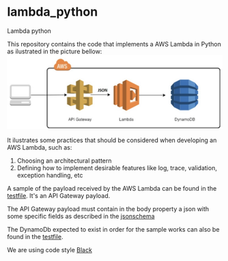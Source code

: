 # lambda_python
Lambda python


This repository contains the code that implements a AWS Lambda in Python as ilustrated in the picture bellow:
![Lambda](./images/lambda_gateway.png)


It ilustrates some practices that should be considered when developing an AWS Lambda, such as:
1. Choosing an architectural pattern
2. Defining how to implement desirable features like log, trace, validation, exception handling, etc

A sample of the payload received by the AWS Lambda can be found in the [testfile](./app/tests//test_lambda_function.py). It's an API Gateway payload.

The API Gateway payload must contain in the body property a json with some specific fields as described in the [jsonschema](./app/adapters/input_schema.json)

The DynamoDb expected to exist in order for the sample works can also be found in the [testfile](./app/tests//test_lambda_function.py).

We are using code style [Black](https://medium.com/ki-labs-engineering/any-code-style-you-like-as-long-its-black-7a3cc4edd90)
